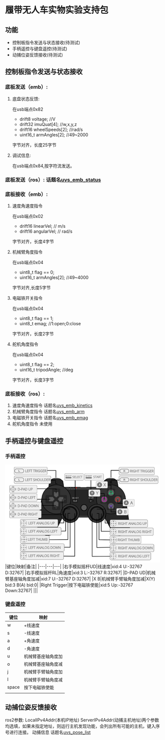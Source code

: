 # 履带无人车实物实验支持包

## 功能
* 控制板指令发送与状态接收(待测试)
* 手柄遥控与键盘遥控(待测试)
* 动捕位姿反馈接收(待测试)

## 控制板指令发送与状态接收
### 底板发送（emb）:
1. 底盘状态反馈:
   
    在usb端点0x82

    * drift8 voltage;   //V
    * drift32 imuQuat[4];   //w,x,y,z
    * drift16 wheelSpeeds[2];   //rad/s
    * uint16_t armAngles[2];    //49~2000
    
    字节对齐，长度25字节

2. 调试信息:

    在usb端点0x84,按字符流发送。

### 底板发送（ros）: 话题名[uvs_emb_status](src/uvs_message/msg/UvEmbStatus.msg)

### 底板接收（emb）:
1. 速度角速度指令

    在usb端点0x02

    * drift16 linearVel;    // m/s
    * drift16 angularVel;   // rad/s

    字节对齐，长度4字节
2. 机械臂角度指令

    在usb端点0x04

    * uint8_t flag == 0;
    * uint16_t armAngles[2];    //49~4000

    字节对齐,长度5字节

3. 电磁铁开关指令

    在usb端点0x04
    * uint8_t flag == 1;
    * uint8_t emag; //1:open;0:close

    字节对齐，长度2字节

4. 舵机角度指令

    在usb端点0x04
    * uint8_t flag == 2;
    * uint16_t tripodAngle; //deg

    字节对齐，长度3字节

### 底板接收（ros）:
1. 速度角速度指令 话题名[uvs_emb_kinetics](src/uvs_message/msg/UvEmbKinetics.msg)
2. 机械臂角度指令 话题名[uvs_emb_arm](src/uvs_message/msg/UvEmbArm.msg)
3. 电磁铁开关指令 话题名[uvs_emb_emag](src/uvs_message/msg/UvEmbEmag.msg)
4. 舵机角度指令 未使用

## 手柄遥控与键盘遥控
### 手柄遥控
![支持的手柄键位](doc/images/003bd6caaf394d54ad555bb7273ec62f.png)
|键位|映射|备注|
|---|---|---|
|右手模拟摇杆UD|线速度|xid:4 U:-32767 D:32767|
|右手模拟摇杆RL|角速度|xid:3 L:-32767 R:32767|
|D-PAD UD|机械臂基座轴角度加减|xid:7 U:-32767 D:32767|
|X B|机械臂手臂轴角度加减|X(Y) bid:3    B(A) bid:0|
|Right Trigger|按下电磁铁使能|xid:5 Up:-32767 Down:32767|
|||
### 键盘遥控
|键位|映射|
|---|---|
|w|+线速度|
|s|-线速度|
|a|+角速度|
|d|-角速度|
|u|机械臂基座轴角度加|
|o|机械臂基座轴角度减|
|j|机械臂手臂轴角度加|
|l|机械臂手臂轴角度减|
|space|按下电磁铁使能|
|||
## 动捕位姿反馈接收
ros2参数: LocalIPv4Addr(本机IP地址) ServerIPv4Addr(动捕主机地址)两个参数均选填，如果未指定地址，则运行主机发现功能，会列出所有可能的主机，键入序号进行连接。
动捕信息 话题名[uvs_pose_list](src/uvs_message/msg/UvOptPoseList.msg)
